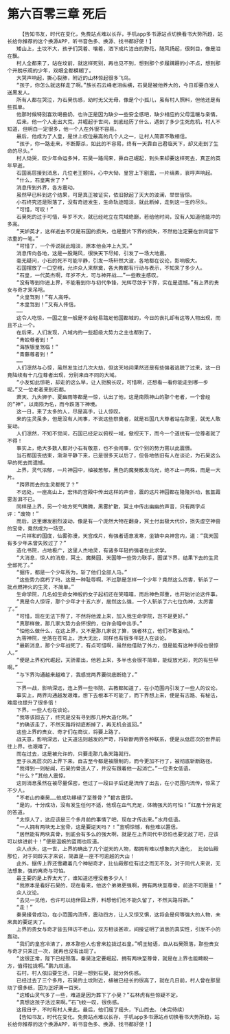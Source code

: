 # 第六百零三章 死后
        【告知书友，时代在变化，免费站点难以长存，手机app多书源站点切换看书大势所趋，站长给你推荐的这个换源APP，听书音色多、换源、找书都好使！】
       矮山上，土坟不大，孩子们哭着、嚷着，洒下成片洁白的野花，随风扬起，很刺目，像是泪在飘。
       村人全都来了，站在坟前，就这样死别，再也见不到，想到那个步履蹒跚的小不点，想到那个开朗乐观的少年，双眼全都模糊了。
       大哭声响起，撕心裂肺，附近的山林惊起很多飞鸟。
       “孩子，你怎么就这样走了啊。”族长石云峰老泪纵横，石昊是被他养大的，今日却要白发人送黑发人。
       所有人都在哭泣，为石昊伤感，幼时无父无母，像是个小孤儿，虽有村人照料，但他还是有些孤单。
       他那时候特别喜欢喝兽奶，也许正是因为缺少一些安全感吧，缺少相应的父母温暖与亲情。
       后来，他一个人走出大荒，并崛起于世间，到底经历了什么，遇到了多少生死危机，村人不知道，但明白一定很多，他一个人在外很不容易。
       最后，他成为了人皇，是世上权位最高的几个人之一，让村人简直不敢相信。
       “孩子，你一路走来，不断厮杀，如此的不容易，终有一天靠自己君临天下，却又走到了生命的尽头。”
       村人恸哭，叹少年命运多舛，石昊一路闯来，靠自己崛起，到头来却要这样死去，真正的英年早逝。
       石国高层接到消息，几位老王颤抖，心中大恸，皇宫上下剧震，一片缟素，哀呼声响起。
       “什么，石皇离世了？”
       消息传到外界，各方震动。
       虽然早已料到这个结果，可是真正被证实，依旧掀起了天大的波澜，举世皆惊。
       小石终究还是殒落了，没有奇迹发生，生命轨迹暗淡，就此断掉，走到这一生的尽头。
       “可惜，可叹！”
       石昊死的过于可惜，年岁不大，就已经屹立在荒域绝巅，若给他时间，没有人知道他能冲的多高。
       “天妒英才，这样逝去不仅是石国的损失，也是整片下界的损失，不然他注定要在世间留下浓重的一笔。”
       “可惜了，一个传说就此暗淡，原本他会冲上九天。”
       消息传向各地，这是一股飓风，很快天下尽知，引发了一场大地震。
       毫无疑问，小石的死不可能平静，引发一场轩然大波，各地都在议论，影响极大。
       石国摆放了一口空棺，允许众人来祭奠，各大教都有行动与表示，不知来了多少人。
       “石皇，一代英杰啊，年岁不大，可与神开战……”一些教主感叹。
       “没有等到你进上界，不能看到你与初代争锋，光辉尽敛于下界，实在是遗憾。”有上界的贵女与奇才来吊唁。
       “火皇驾到！”有人高呼。
       “木皇驾到！”又有人传信。
       ……
       这令人吃惊，一国之皇一般是不会轻易踏足他国都城的，今日的丧礼却有这等人物出现，而且不止一个。
       在后来，人们发现，八域内的一些超级大势力之主也都到了。
       “青蛟尊者到！”
       “海族银皇驾临！”
       “青藤尊者到！”
       ……
       人们凛然与心惊，虽然发生过几次大劫，但这天地间果然还是有些强者逃脱了过来，这一日竟陆续有十几位尊者出现，分别来自不同的大域。
       “小友如此惊艳，却走的这么早，让人扼腕长叹，可惜啊，还想看一看你能走到哪一步呢。”又一位老者来到石都。
       萧天、九头狮子、夏幽雨等都是一惊，认出了他，这是南陨神山的那个老者，一个曾经的“神”，以南陨为名，而今跌落下神境。
       这一日，来了太多的人，尽是高手，让人惊叹。
       来的生灵虽多，但是没有人闹事，不说这些祭奠者，就是石国几大尊者站在那里，就无人敢妄动。
       人们凛然，不知不觉间，石国已经足以俯视一域，傲视天下，而今一个道统有一位尊者就了不得！
       事实上，绝大多数人都对小石有敬意，也不会闹事，仅个别的势力需以此震慑。
       当石都国丧结束，渐渐平静下来，已是很多天以后了，但各地依旧有人在谈论，为石昊这么早的死去而遗憾。
       上界，灵气浓郁，一片神园中，植被葱郁，黑色的魔葵散发乌光，绝不止一两株，而是一大片。
       “跨界而去的生灵都死了？”
       不远处，一座高山上，宏伟的宫殿中传出这样的声音，震的这片神园都在隆隆抖动，氤氲霞雾澎湃不已。
       同样是上界，另一个地方死气腾腾，黑雾扩散，冥土中传出幽幽的声音，只有两字点评：“废物！”
       而后，这里爆发剧烈波动，像是有一个庞然大物在翻身，冥土付出极大代价，损失虚空神兽的宝骨，竟然成为一场空。
       一片祥和的国度，仙雾弥漫，天宫成片，有强者语意发寒，坐镇中央神宫内，道：“我天国有多少年未曾失败过了？”
       造化书院，占地极广，这里人杰地灵，有诸多年轻的强者在此求学。
       “大消息，惊人的消息，冥土、魔葵园、天国等一些势力联手，图谋下界，结果下去的生灵全部死了。”
       “据传，都是一个少年所为，斩了他们全部人马。”
       “这些势力腐朽了吗，这是一种耻辱啊。不过那是怎样一个少年？竟然这么厉害，斩杀了一批点燃神火的生灵，不简单。”
       生命学院，几名如生命女神般的女子起初还在笑嘻嘻，而后神色郑重，也开始讨论这件事。
       “真是令人惊讶，那个少年才十五六岁，居然这么强，一个人斩杀了六七位伪神，太厉害了。”
       “可惜，现在无法下界了，不然将他渡上来，加入我生命学院，岂不是更好。”
       “真那样做，那几家大势力会怀恨的，也许会暗中出手。”
       “怕他么做什么，在这上界，又不是那几家说了算，强者林立，他们不敢妄动。”
       九霄神院，坐落在苍穹上，浩大无比，同样也有很多年轻人在谈论。
       “最新消息，那个少年战死了，有点可惜啊，虽然他借助了外力，但是能有这种手段也很惊人。”
       “便是上界初代崛起，天骄辈出，他若上来，多半也会很不简单，能绽放光彩，死的有些早啊。”
       “与下界沟通越来越难了，我感觉两界要彻底断绝了。”
       ……
       下界一战，影响深远，连上界一些书院、古教都知道了，在小范围内引发了一些人的议论。
       事实上，两界沟通越发艰难，想下去根本不可能了，而下界想上来，便是有古路、有秘法，难度也提升了很多倍！
       下界，一些人也在谈论。
       “我等该回去了，终究是没有寻到那几种大造化啊。”
       “的确该走了，不然天路将彻底断掉了，再无机会返回。”
       这些上界的贵女、奇才们在商议，将要上路了。
       战天意，影响深远，让天道法则越发的严苛，将斩断两界各种联系，便是从低层次的世界前往上界，也艰难了。
       而在过去，这是被允许的，只要走那几条天路就行。
       至于从高层次的上界下来，自古至今都是被限制的，而今更加不行了，被彻底斩断路径。
       “我得到一则秘闻，石昊的骨送人了，并没有跟着他一起消亡。”一位贵女低语。
       “什么？”其他人震惊。
       这则消息虽然在被尽量保密，但过了一段日子后还是流传了出去，在小范围内流传，惊呆了不少人。
       “不老山的秦昊……他成功移植了至尊骨？”碧古震惊。
       “是的，十分成功，没有发生任何不适，他现在血气充足，体魄强大的可怕！”红凰十分肯定的答道。
       “太惊人了，这应该是三个多月前的事情了吧，现在才传出来。”水月低语。
       “一人拥有两块无上宝骨，这是要逆天吗？！”宣明惊憾，有些难以置信。
       “居然能有两块真骨，到底会有多么的强大啊，就是在上界同代中恐怕也要无敌了吧，应该可以排进前十！”便是温婉的蓝雨也叹道。
       众人点头，这一世，上界的确出了几个逆天的人物，都拥有难以想象的大造化， 比如仙殿那位，对于同龄天才来说，简直是一座不可逾越的大山！
       此外，据传上界还雪藏着几个神秘奇才，比仙殿那位有过之而无不及，对于同代人来说，无法想象，强的离奇与可怕。
       最主要的是上界太大了，谁知道还埋没着多少人！
       “我原本是看好石昊的，现在看来，他这个弟弟更强啊，拥有两块至尊骨，前途不可限量！”
       众人议论。
       “去见一见他，也许可以结伴回上界，料想他们也不能久留了，不然天路将断。”
       “走！”
       秦昊接骨成功，在小范围内流传，震动四方，让人又惊又惧，这将会是何等强大的人物，未来真的要逆天了。
       上界的贵女与奇才皆去拜访不老山，双方相谈甚欢，间接证明了消息的真实性，引发不小的轰动。
       “我们的皇宫冷清了，原本那些人也曾来拉拢过石皇。”明王轻语，自从石昊殒落，那些贵女与奇才只来过一次，就再也没有出现了。
       “这很正常，陛下已经殒落，秦昊注定要崛起，拥有两块至尊骨，就是在上界也能睥睨一方，值得拉拢啊。”鹏九叹道。
       石村，村人依旧要生活，只是一想到石昊，就分外伤感。
       已经过去了三个多月，石昊的土坟附近，植被已经长的很高了，就在几日前，村人曾在那里烧了很多纸，因为正好满一百天。
       “这矮山灵气多了一些，难道是因为葬下了小昊？”石林虎有些惊疑不定。
       “真想这孩子活过来啊。”石飞蛟一叹，很伤感。
       这段日子，不时有村人来此。最后，他们摇了摇头，下山而去。（未完待续）
       【告知书友，时代在变化，免费站点难以长存，手机app多书源站点切换看书大势所趋，站长给你推荐的这个换源APP，听书音色多、换源、找书都好使！】